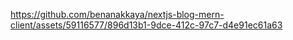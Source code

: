 

https://github.com/benanakkaya/nextjs-blog-mern-client/assets/59116577/896d13b1-9dce-412c-97c7-d4e91ec61a63

